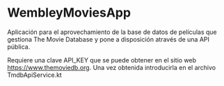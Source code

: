 # WembleyMoviesApp
Aplicación para el aprovechamiento de la base de datos de películas que gestiona The Movie Database y pone a disposición através de una API pública.

Requiere una clave API_KEY que se puede obtener en el sitio web https://www.themoviedb.org. Una vez obtenida introducirla en el archivo TmdbApiService.kt
